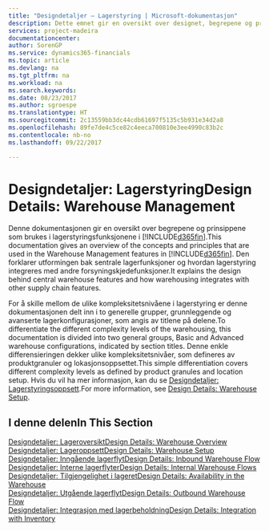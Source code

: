 ```yaml
---
title: "Designdetaljer – Lagerstyring | Microsoft-dokumentasjon"
description: Dette emnet gir en oversikt over designet, begrepene og prinsippene bak funksjonene for lagerstyring i [!INCLUDE[d365fin](includes/d365fin_md.md)].
services: project-madeira
documentationcenter: 
author: SorenGP
ms.service: dynamics365-financials
ms.topic: article
ms.devlang: na
ms.tgt_pltfrm: na
ms.workload: na
ms.search.keywords: 
ms.date: 08/23/2017
ms.author: sgroespe
ms.translationtype: HT
ms.sourcegitcommit: 2c13559bb3dc44cdb61697f5135c5b931e34d2a8
ms.openlocfilehash: 89fe7de4c5ce82c4eeca700810e3ee4990c83b2c
ms.contentlocale: nb-no
ms.lasthandoff: 09/22/2017

---
```

# <a name="design-details-warehouse-management"></a><span data-ttu-id="d6c36-103">Designdetaljer: Lagerstyring</span><span class="sxs-lookup"><span data-stu-id="d6c36-103">Design Details: Warehouse Management</span></span>
<span data-ttu-id="d6c36-104">Denne dokumentasjonen gir en oversikt over begrepene og prinsippene som brukes i lagerstyringsfunksjonene i [!INCLUDE[d365fin](includes/d365fin_md.md)].</span><span class="sxs-lookup"><span data-stu-id="d6c36-104">This documentation gives an overview of the concepts and principles that are used in the Warehouse Management features in [!INCLUDE[d365fin](includes/d365fin_md.md)].</span></span> <span data-ttu-id="d6c36-105">Den forklarer utformingen bak sentrale lagerfunksjoner og hvordan lagerstyring integreres med andre forsyningskjedefunksjoner.</span><span class="sxs-lookup"><span data-stu-id="d6c36-105">It explains the design behind central warehouse features and how warehousing integrates with other supply chain features.</span></span>  

<span data-ttu-id="d6c36-106">For å skille mellom de ulike kompleksitetsnivåene i lagerstyring er denne dokumentasjonen delt inn i to generelle grupper, grunnleggende og avanserte lagerkonfigurasjoner, som angis av titlene på delene.</span><span class="sxs-lookup"><span data-stu-id="d6c36-106">To differentiate the different complexity levels of the warehousing, this documentation is divided into two general groups, Basic and Advanced warehouse configurations, indicated by section titles.</span></span> <span data-ttu-id="d6c36-107">Denne enkle differensieringen dekker ulike kompleksitetsnivåer, som defineres av produktgranuler og lokasjonsoppsettet.</span><span class="sxs-lookup"><span data-stu-id="d6c36-107">This simple differentiation covers different complexity levels as defined by product granules and location setup.</span></span> <span data-ttu-id="d6c36-108">Hvis du vil ha mer informasjon, kan du se [Designdetaljer: Lagerstyringsoppsett](design-details-warehouse-setup.md).</span><span class="sxs-lookup"><span data-stu-id="d6c36-108">For more information, see [Design Details: Warehouse Setup](design-details-warehouse-setup.md).</span></span>  

## <a name="in-this-section"></a><span data-ttu-id="d6c36-109">I denne delen</span><span class="sxs-lookup"><span data-stu-id="d6c36-109">In This Section</span></span>  
[<span data-ttu-id="d6c36-110">Designdetaljer: Lageroversikt</span><span class="sxs-lookup"><span data-stu-id="d6c36-110">Design Details: Warehouse Overview</span></span>](design-details-warehouse-overview.md)  
[<span data-ttu-id="d6c36-111">Designdetaljer: Lageroppsett</span><span class="sxs-lookup"><span data-stu-id="d6c36-111">Design Details: Warehouse Setup</span></span>](design-details-warehouse-setup.md)  
[<span data-ttu-id="d6c36-112">Designdetaljer: Inngående lagerflyt</span><span class="sxs-lookup"><span data-stu-id="d6c36-112">Design Details: Inbound Warehouse Flow</span></span>](design-details-inbound-warehouse-flow.md)  
[<span data-ttu-id="d6c36-113">Designdetaljer: Interne lagerflyter</span><span class="sxs-lookup"><span data-stu-id="d6c36-113">Design Details: Internal Warehouse Flows</span></span>](design-details-internal-warehouse-flows.md)  
[<span data-ttu-id="d6c36-114">Designdetaljer: Tilgjengelighet i lageret</span><span class="sxs-lookup"><span data-stu-id="d6c36-114">Design Details: Availability in the Warehouse</span></span>](design-details-availability-in-the-warehouse.md)  
[<span data-ttu-id="d6c36-115">Designdetaljer: Utgående lagerflyt</span><span class="sxs-lookup"><span data-stu-id="d6c36-115">Design Details: Outbound Warehouse Flow</span></span>](design-details-outbound-warehouse-flow.md)  
[<span data-ttu-id="d6c36-116">Designdetaljer: Integrasjon med lagerbeholdning</span><span class="sxs-lookup"><span data-stu-id="d6c36-116">Design Details: Integration with Inventory</span></span>](design-details-integration-with-inventory.md)

